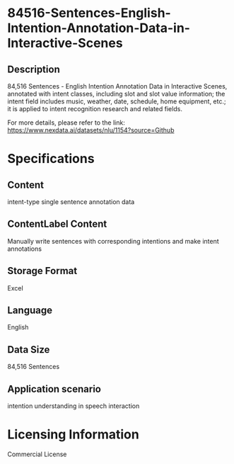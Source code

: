 # 84516-Sentences-English-Intention-Annotation-Data-in-Interactive-Scenes

## Description
84,516 Sentences - English Intention Annotation Data in Interactive Scenes, annotated with intent classes, including slot and slot value information; the intent field includes music, weather, date, schedule, home equipment, etc.; it is applied to intent recognition research and related fields.

For more details, please refer to the link: https://www.nexdata.ai/datasets/nlu/1154?source=Github


# Specifications
## Content
intent-type single sentence annotation data
## ContentLabel Content
Manually write sentences with corresponding intentions and make intent annotations
## Storage Format
Excel
## Language
English
## Data Size
84,516 Sentences
## Application scenario
intention understanding in speech interaction

# Licensing Information
Commercial License
